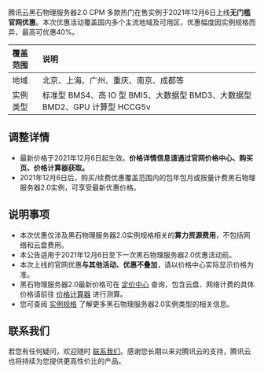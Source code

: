 
腾讯云黑石物理服务器2.0 CPM 多款热门在售实例于2021年12月6日上线**无门槛官网优惠**。本次优惠活动覆盖国内多个主流地域及可用区，优惠幅度因实例规格而异，最高可优惠40%。

|覆盖范围|说明|
|:-|:-|
|地域  | 北京、上海、广州、重庆、南京、成都等|
|实例类型| 标准型 BMS4、高 IO 型 BMI5、大数据型 BMD3、大数据型 BMD2、GPU 计算型 HCCG5v|


## 调整详情
- 最新价格于2021年12月6日起生效。**价格详情信息请通过官网价格中心、购买页、价格计算器获取。**
- 2021年12月6日后，购买/续费优惠覆盖范围内的包年包月或按量计费黑石物理服务器2.0实例，可享受最新优惠价格。


## 说明事项
- 本次优惠仅涉及黑石物理服务器2.0实例规格相关的**算力资源费用**，不包括网络和云盘费用。
- 本公告适用于2021年12月6日至下一次黑石物理服务器2.0优惠活动前。
- 本次上线的官网优惠**与其他活动、优惠不叠加**，请以价格中心实际显示价格为准。
- 黑石物理服务器2.0最新价格可在 [定价中心](https://buy.cloud.tencent.com/price/cvm/overview) 查询，包含云盘、网络计费的具体价格请前往 [价格计算器](https://buy.cloud.tencent.com/price/cvm/calculator) 进行测算。
- 您可查阅 [实例规格](https://cloud.tencent.com/document/product/386/63404) 了解更多黑石物理服务器2.0实例类型的相关信息。


## 联系我们
若您有任何疑问，欢迎随时 [联系我们](https://cloud.tencent.com/document/product/386/59851)。感谢您长期以来对腾讯云的支持，腾讯云也将持续为您提供更高性价比的产品。

